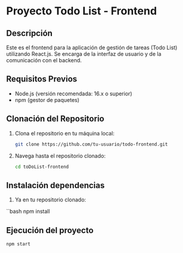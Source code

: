 # Proyecto Todo List - Frontend

## Descripción

Este es el frontend para la aplicación de gestión de tareas (Todo List) utilizando React.js. Se encarga de la interfaz de usuario y de la comunicación con el backend.

## Requisitos Previos

- Node.js (versión recomendada: 16.x o superior)
- npm (gestor de paquetes)

## Clonación del Repositorio

1. Clona el repositorio en tu máquina local:

   ```bash
   git clone https://github.com/tu-usuario/todo-frontend.git

2. Navega hasta el repositorio clonado:

   ```bash
   cd toDoList-frontend

## Instalación dependencias

1. Ya en tu repositorio clonado:

  ``bash
  npm install

## Ejecución del proyecto

  ```bash
  npm start
